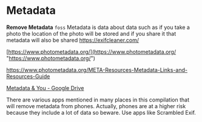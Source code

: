 # Metadata

**Remove Metadata** `foss` Metadata is data about data such as if you take a photo the location of the photo will be stored and if you share it that metadata will also be shared https://exifcleaner.com/ 

[https://www.photometadata.org/](https://www.photometadata.org/ "https://www.photometadata.org/") 

https://www.photometadata.org/META-Resources-Metadata-Links-and-Resources-Guide 

[Metadata &amp; You - Google Drive](https://drive.google.com/drive/folders/1-CaljXWoqxMQqSwMcFhN3v_LCB7MaJch "https://drive.google.com/drive/folders/1-CaljXWoqxMQqSwMcFhN3v_LCB7MaJch") 

There are various apps mentioned in many places in this compilation that will remove metadata from phones. Actually, phones are at a higher risk because they include a lot of data so beware. Use apps like Scrambled Exif.
